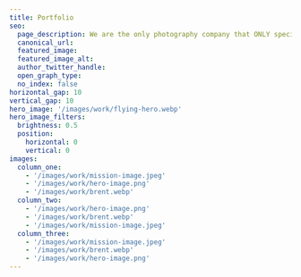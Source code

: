 ```yaml
---
title: Portfolio
seo:
  page_description: We are the only photography company that ONLY specializes in online dating photography. Our photographer has studied exactly how to make your pictures get you more matches.
  canonical_url:
  featured_image:
  featured_image_alt:
  author_twitter_handle:
  open_graph_type:
  no_index: false
horizontal_gap: 10
vertical_gap: 10
hero_image: '/images/work/flying-hero.webp'
hero_image_filters:
  brightness: 0.5
  position:
    horizontal: 0
    vertical: 0
images:
  column_one:
    - '/images/work/mission-image.jpeg'
    - '/images/work/hero-image.png'
    - '/images/work/brent.webp'
  column_two:
    - '/images/work/hero-image.png'
    - '/images/work/brent.webp'
    - '/images/work/mission-image.jpeg'
  column_three:
    - '/images/work/mission-image.jpeg'
    - '/images/work/brent.webp'
    - '/images/work/hero-image.png'
---
```

